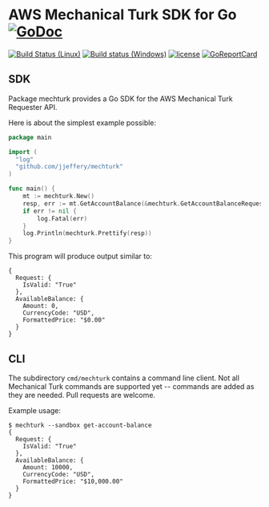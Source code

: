 # AWS Mechanical Turk SDK for Go [![GoDoc](https://godoc.org/github.com/jjeffery/mturk?status.svg)](https://godoc.org/github.com/jjeffery/mechturk)
[![Build Status (Linux)](https://travis-ci.org/jjeffery/mechturk.svg?branch=master)](https://travis-ci.org/jjeffery/mechturk)
[![Build status (Windows)](https://ci.appveyor.com/api/projects/status/vcmay27do6wtkrsk?svg=true)](https://ci.appveyor.com/project/jjeffery/mechturk)
[![license](http://img.shields.io/badge/license-MIT-green.svg?style=flat)](https://raw.githubusercontent.com/spkg/nullable/master/LICENSE.md)
[![GoReportCard](http://goreportcard.com/badge/jjeffery/mechturk)](http://goreportcard.com/report/jjeffery/mechturk)

## SDK

Package mechturk provides a Go SDK for the AWS Mechanical Turk Requester API.

Here is about the simplest example possible:

```go
package main

import (
  "log"
  "github.com/jjeffery/mechturk"
)

func main() {
	mt := mechturk.New()
	resp, err := mt.GetAccountBalance(&mechturk.GetAccountBalanceRequest{})
	if err != nil {
		log.Fatal(err)
	}
	log.Println(mechturk.Prettify(resp))
}
```

This program will produce output similar to:

```
{
  Request: {
    IsValid: "True"
  },
  AvailableBalance: {
    Amount: 0,
    CurrencyCode: "USD",
    FormattedPrice: "$0.00"
  }
}
```

## CLI

The subdirectory `cmd/mechturk` contains a command line client. Not all Mechanical Turk
commands are supported yet -- commands are added as they are needed. Pull requests
are welcome.

Example usage:

```
$ mechturk --sandbox get-account-balance
{
  Request: {
    IsValid: "True"
  },
  AvailableBalance: {
    Amount: 10000,
    CurrencyCode: "USD",
    FormattedPrice: "$10,000.00"
  }
}
```
